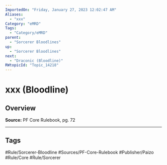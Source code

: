 ```yaml
---
ImportedOn: "Friday, January 27, 2023 12:02:47 AM"
Aliases:
  - "xxx"
Category: "eMRD"
Tags:
  - "Category/eMRD"
parent:
  - "Sorcerer Bloodlines"
up:
  - "Sorcerer Bloodlines"
next:
  - "Draconic (Bloodline)"
RWtopicId: "Topic_14218"
---
```

# xxx (Bloodline)
## Overview
**Source:** PF Core Rulebook, pg. 72


---
## Tags
#Rule/Sorcerer-Bloodline #Sources/PF-Core-Rulebook #Publisher/Paizo #Rule/Core #Rule/Sorcerer

